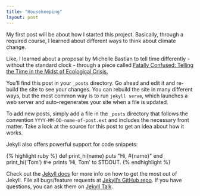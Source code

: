 ```yaml
---
title: "Housekeeping"
layout: post
---
```


My first post will be about how I started this project.  Basically, through a required course, I learned about different ways to think about climate change. 

Like, I learned about a proposal by Michelle Bastian to tell time differently - without the standard clock - through a piece called [Fatally Confused: Telling the Time in the Midst of Ecological Crisis.](https://www.michellebastian.net/uploads/6/8/8/9/6889024/bastian_-_fatally_confused_2012.pdf)


You’ll find this post in your `_posts` directory. Go ahead and edit it and re-build the site to see your changes. You can rebuild the site in many different ways, but the most common way is to run `jekyll serve`, which launches a web server and auto-regenerates your site when a file is updated.


To add new posts, simply add a file in the `_posts` directory that follows the convention `YYYY-MM-DD-name-of-post.ext` and includes the necessary front matter. Take a look at the source for this post to get an idea about how it works.

Jekyll also offers powerful support for code snippets:

{% highlight ruby %}
def print_hi(name)
  puts "Hi, #{name}"
end
print_hi('Tom')
#=> prints 'Hi, Tom' to STDOUT.
{% endhighlight %}

Check out the [Jekyll docs][jekyll-docs] for more info on how to get the most out of Jekyll. File all bugs/feature requests at [Jekyll’s GitHub repo][jekyll-gh]. If you have questions, you can ask them on [Jekyll Talk][jekyll-talk].

[jekyll-docs]: http://jekyllrb.com/docs/home
[jekyll-gh]:   https://github.com/jekyll/jekyll
[jekyll-talk]: https://talk.jekyllrb.com/
